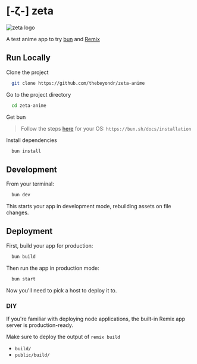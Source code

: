 # [-ζ-] zeta

![zeta logo](https://upload.wikimedia.org/wikipedia/commons/thumb/0/0d/Sigle_zeta.png/200px-Sigle_zeta.png)

A test anime app to try [bun](https://bun.sh) and [Remix](https://remix.run)

## Run Locally

Clone the project

```bash
  git clone https://github.com/thebeyondr/zeta-anime
```

Go to the project directory

```bash
  cd zeta-anime
```

Get bun

> Follow the steps [here](https://bun.sh/docs/installation) for your OS: `https://bun.sh/docs/installation`

Install dependencies

```bash
  bun install
```

## Development

From your terminal:

```sh
  bun dev
```

This starts your app in development mode, rebuilding assets on file changes.

## Deployment

First, build your app for production:

```sh
  bun build
```

Then run the app in production mode:

```sh
  bun start
```

Now you'll need to pick a host to deploy it to.

### DIY

If you're familiar with deploying node applications, the built-in Remix app server is production-ready.

Make sure to deploy the output of `remix build`

- `build/`
- `public/build/`
